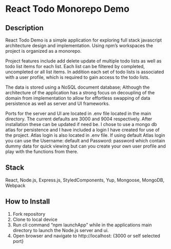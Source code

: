 # React Todo Monorepo Demo
## Description
React Todo Demo is a simple application for exploring full stack javascript architecture design and implementation. Using npm’s workspaces the project is organized as a monorepo.

Project features include add delete update of multiple todo lists as well as todo list items for each list. Each list can be filtered by completed, uncompleted or all list items. In addition each set of todo lists is associated with a user profile, which is required to gain access to the todo lists.

The data is stored using a NoSQL document database; Although the architecture of the application has a strong focus on decoupling of the domain from implementation to allow for effortless swapping of data persistence as well as server and UI frameworks. 

Ports for the server and UI are located in .env file located in the main directory. The current defaults are 3000 and 9004 respectively. After installation these can be updated if need be. I chose to use a mongo db atlas for persistence and I have included a login I have created for use of the project. Atlas login is also located in .env file. If using default Atlas login you can use the Username: default and Password: password which contain dummy data for quick viewing but can you create your own user profile and play with the functions from there.

## Stack
React, Node.js, Express.js, StyledComponents, Yup, Mongoose, MongoDB, Webpack 

## How to Install
1. Fork repository 
2. Clone to local device 
3. Run cli command “npm launchApp” while in the applications main directory to launch the Node.js server and ui.
4. Open browser and navigate to http://localhost: {3000 or self selected port}


